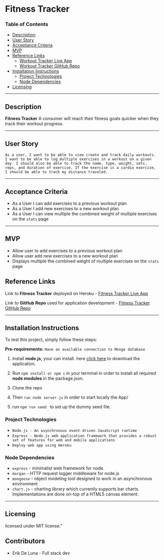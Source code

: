 # Fitness Tracker

### Table of Contents

- [Description](#description)
- [User Story](#user-story)
- [Acceptance Criteria](#acceptance-criteria)
- [MVP](#mvp)
- [Reference Links](#reference-links)
  - [Workout Tracker Live App](https://workout-tracker-platform.herokuapp.com/)
  - [Workout Tracker GitHub Repo](https://github.com/ystamaritq/workout-tracker)
- [Installation Instructions](#installation-instructions)
  - [Project Technologies](#project-technologies)
  - [Node Dependencies](#node-depencencies)
- [Licensing](#licensing)

---

## Description

**Fitness Tracker** A consumer will reach their fitness goals quicker when they track their workout progress.

---

## User Story

`As a user, I want to be able to view create and track daily workouts. I want to be able to log multiple exercises in a workout on a given day. I should also be able to track the name, type, weight, sets, reps, and duration of exercise. If the exercise is a cardio exercise, I should be able to track my distance traveled.`

---

## Acceptance Criteria

- As a User I can add exercises to a previous workout plan
- As a User I add new exercises to a new workout plan
- As a User I can view multiple the combined weight of multiple exercises on the `stats` page

---

## MVP

- Allow user to add exercises to a previous workout plan
- Allow user add new exercises to a new workout plan
- Displays multiple the combined weight of multiple exercises on the `stats` page

## Reference Links

Link to **Fitness Tracker** deployed on Heroku - [Fitness Tracker Live App]()

Link to **GitHub Repo** used for application development - [Fitness Tracker GitHub Repo](https://github.com/CodingErik/Fitness-Tracker)

---

## Installation Instructions

To test this project, simply follow these steps:

**Pre-requirements:** `Have an available connection to Mongo database`

1. Install **node.js**, your can install. here [click here](https://nodejs.org/en/) to download the application.

2. Run `npm install or npm i` in your terminal in order to install all required **node modules** in the package.json.

3. Clone the repo

4. Then `run node server.js` in order to start locally the App/

5. run `npm run seed ` to set up the dummy seed file. 

### Project Technologies

- `Node.js - An asynchronous event-driven JavaScript runtime`
- `Express - Node.js web application framework that provides a robust set of features for web and mobile applications`
- `Deploy web app using Heroku`

### Node Dependencies

- `express` - minimalist web framework for node.
- `morgan` - HTTP request logger middleware for node.js
- `mongoose` - object modeling tool designed to work in an asynchronous environment
- `chart.js` -  charting library which currently supports bar charts. Implementations are done on-top of a HTML5 canvas element.

---

## Licensing

 licensed under MIT license."


## Contributors

- Erik De Luna - Full stack dev
